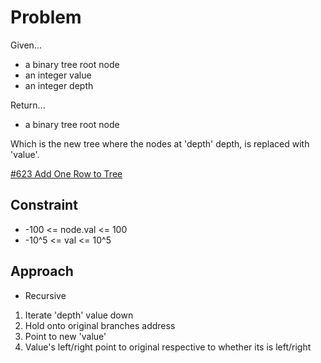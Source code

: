 
# Problem
Given...
- a binary tree root node
- an integer value
- an integer depth

Return...
- a binary tree root node

Which is the new tree where the nodes at 'depth' depth, is replaced with 'value'.

[\#623 Add One Row to Tree](https://leetcode.com/problems/add-one-row-to-tree/description/?envType=daily-question&envId=2024-04-16)

## Constraint
- -100 <= node.val <= 100
- -10^5 <= val <= 10^5 

## Approach
- Recursive
1. Iterate 'depth' value down
2. Hold onto original branches address
3. Point to new 'value'
4. Value's left/right point to original respective to whether its is left/right
